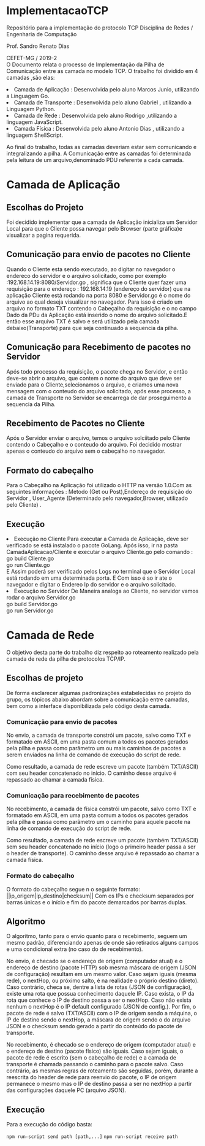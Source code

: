 # ImplementacaoTCP
Repositório para a implementação do protocolo TCP
Disciplina de Redes / Engenharia de Computação

Prof. Sandro Renato Dias

CEFET-MG / 2019-2
<br>
O Documento relata o processo de Implementação da Pilha de Comunicação entre as camada no modelo TCP.
O trabalho foi dividido em 4 camadas ,são elas: <br>
<li>Camada de Aplicação : Desenvolvida pelo aluno Marcos Junio, utilizando a Linguagem Go.<br>
<li>Camada de Transporte : Desenvolvida pelo aluno Gabriel , utilizando a Linguagem Python.<br>
<li>Camada de Rede : Desenvolvida pelo aluno Rodrigo ,utilizando a linguagem JavaScript.<br>
<li>Camada Física : Desenvolvida pelo aluno Antonio Dias , utilizando a linguagem ShellScript.<br>

Ao final do trabalho, todas as camadas deveriam estar sem comunicando e integralizando a pilha.
A Comunicação entre as camadas foi determinada pela leitura de um arquivo,denominado PDU referente a cada camada.
# Camada de Aplicação
<h2>Escolhas do Projeto</h2>
Foi decidido implementar que a camada de Aplicação inicializa um Servidor Local para que o Cliente possa navegar pelo Browser (parte gráfica)e visualizar a pagina requerida.

<h2>Comunicação para envio de pacotes no Cliente</h2>
Quando o Cliente esta sendo executado, ao digitar no navegador o endereco do servidor e o arquivo solicitado, como por exemplo :192.168.14.19:8080/Servidor.go , significa que o Cliente quer fazer uma requisição para o endereço : 192.168.14.19 (endereço do servidor) que na aplicação Cliente está rodando na porta 8080 e Servidor.go é o nome do arquivo ao qual deseja visualizar no navegador. Para isso é criado um arquivo no formato TXT contendo o Cabeçalho da requisição e o no campo Dado da PDu da Aplicação está inserido o nome do arquivo solicitado.E então esse arquivo TXT é salvo e será utilizado pela camada debaixo(Transporte) para que seja continuado a sequencia da pilha.

<h2>Comunicação para Recebimento de pacotes no Servidor</h2>
Após todo processo da requisição, o pacote chega no Servidor, e então deve-se abrir o arquivo, que contem o nome do arquivo que deve ser enviado para o Cliente,selecionamos o arquivo, e criamos uma nova mensagem com o conteudo do arquivo solicitado, após esse processo, a camada de Transporte no Servidor se encarrega de dar proseguimento a sequencia da Pilha.


<h2>Recebimento de Pacotes no Cliente</h2>
Após o Servidor enviar o arquivo, temos o arquivo solciitado pelo Cliente contendo o Cabeçalho e o conteudo do arquivo.
Foi decidido mostrar apenas o conteudo do arquivo sem o cabeçalho no navegador.
<h2>Formato do cabeçalho</h2>
Para o Cabeçalho na Aplicação foi utilizado o HTTP na versão 1.0.Com as seguintes informações : Metodo (Get ou Post),Endereço de requisição do Servidor , User_Agente (Determinado pelo navegador,Browser, utilizado pelo Cliente) .
<h2>Execução</h2>
<li>Execução no Cliente
Para executar a Camada de Aplicação, deve ser verificado se está instalado o pacote GoLang.
Após isso, ir na pasta CamadaAplicacao/Cliente e executar o arquivo Cliente.go pelo comando :
<br> go build Cliente.go    <br> go run Cliente.go <br>
E Assim poderá ser verificado pelos Logs no terminal que o Servidor Local está rodando em uma determinada porta. E Com isso é so ir ate o navegador e digitar o Endereo Ip do servidor e o arquivo solicitado.
<li>Execução no Servidor
De Maneira analoga ao Cliente, no servidor vamos rodar o arquivo Servidor.go<br>
go build Servidor.go <br>
go run Servidor.go<br>

# Camada de Rede
O objetivo desta parte do trabalho diz respeito ao roteamento realizado pela camada de rede da pilha de protocolos TCP/IP.

## Escolhas de projeto
De forma esclarecer algumas padronizações estabelecidas no projeto do grupo, os tópicos abaixo abordam sobre a comunicação entre camadas, bem como a interface disponibilizada pelo código desta camada.


### Comunicação para envio de pacotes
No envio, a camada de transporte constrói um pacote, salvo como TXT e formatado em ASCII, em uma pasta comum a todos os pacotes gerados pela pilha e passa como parâmetro um ou mais caminhos de pacotes a serem enviados na linha de comando de execução do script de rede.

Como resultado, a camada de rede escreve um pacote (também TXT/ASCII) com seu header concatenado no início. O caminho desse 
arquivo é repassado ao chamar a camada física.

### Comunicação para recebimento de pacotes
No recebimento, a camada de física constrói um pacote, salvo como TXT e formatado em ASCII, em uma pasta comum a todos os pacotes gerados pela pilha e passa como parâmetro um o caminho para aquele pacote na linha de comando de execução do script de rede.

Como resultado, a camada de rede escreve um pacote (também TXT/ASCII) sem seu header concatenado no início (logo o primeiro header passa a ser o header de transporte). O caminho desse arquivo é repassado ao chamar a camada física.

### Formato do cabeçalho
O formato do cabeçalho segue n
o seguinte formato:
||ip_origem|ip_destino|checksum||
Com os IPs e checksum separados por barras únicas e o início e fim do pacote demarcados por barras duplas.

## Algoritmo
O algoritmo, tanto para o envio quanto para o recebimento, seguem um mesmo padrão, diferenciando apenas de onde são retirados alguns campos e uma condicional extra (no caso do de recebimento).

No envio, é checado se o endereço de origem (computador atual) e o endereço de destino (pacote HTTP) sob mesma máscara de origem (JSON de configuração) resultam em um mesmo valor. Caso sejam iguais (mesma rede), o nextHop, ou próximo salto, é na realidade o próprio destino (direto). Caso contrário, checa se, dentre a lista de rotas (JSON de configuração), existe uma rota que possua conhecimento daquele IP. Caso exista, o IP da rota que conhece o IP de destino passa a ser o nextHop. Caso não exista nenhum o nextHop é o IP default configurado (JSON de config.). Por fim, o pacote de rede é salvo (TXT/ASCII) com o IP de origem sendo a máquina, o IP de destino sendo o nextHop, a máscara de origem sendo o do arquivo JSON e o checksum sendo gerado a partir do conteúdo do pacote de transporte.

No recebimento, é checado se o endereço de origem (computador atual) e o endereço de destino (pacote físico) são iguais. Caso sejam iguais, o pacote de rede é escrito (sem o cabeçalho de rede) e a camada de transporte é chamada passando o caminho para o pacote salvo. Caso contrário, as mesmas regras de roteamento são seguidas, porém, durante a reescrita do header de rede para reenvio do pacote, o IP de origem permanece o mesmo mas o IP de destino passa a ser no nextHop a partir das configurações daquele PC (arquivo JSON).

## Execução
Para a execução do código basta:

`npm run-script send path [path,...]`
`npm run-script receive path`

